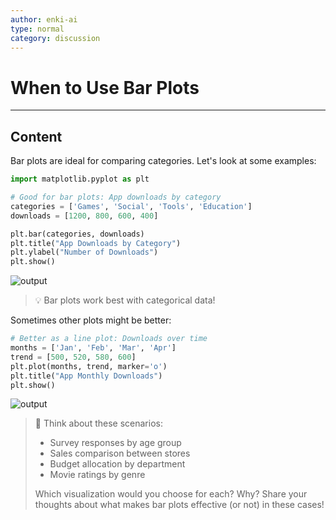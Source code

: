```yaml
---
author: enki-ai
type: normal
category: discussion
---
```


# When to Use Bar Plots

---
## Content

Bar plots are ideal for comparing categories. Let's look at some examples:

```python
import matplotlib.pyplot as plt

# Good for bar plots: App downloads by category
categories = ['Games', 'Social', 'Tools', 'Education']
downloads = [1200, 800, 600, 400]

plt.bar(categories, downloads)
plt.title("App Downloads by Category")
plt.ylabel("Number of Downloads")
plt.show()
```

![output](https://img.enkipro.com/2deed0cd61fa048b31c75abe224d5f60.png)

> 💡 Bar plots work best with categorical data!

Sometimes other plots might be better:

```python
# Better as a line plot: Downloads over time
months = ['Jan', 'Feb', 'Mar', 'Apr']
trend = [500, 520, 580, 600]
plt.plot(months, trend, marker='o')
plt.title("App Monthly Downloads")
plt.show()
```

![output](https://img.enkipro.com/31a8f1fa49da0739b0d6147273e12549.png)

> 💬 Think about these scenarios:
> - Survey responses by age group
> - Sales comparison between stores
> - Budget allocation by department
> - Movie ratings by genre
>
> Which visualization would you choose for each? Why?
> Share your thoughts about what makes bar plots effective (or not) in these cases! 